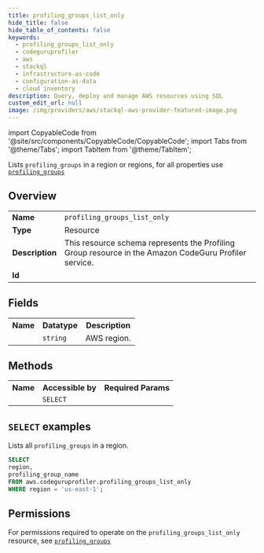 ```yaml
---
title: profiling_groups_list_only
hide_title: false
hide_table_of_contents: false
keywords:
  - profiling_groups_list_only
  - codeguruprofiler
  - aws
  - stackql
  - infrastructure-as-code
  - configuration-as-data
  - cloud inventory
description: Query, deploy and manage AWS resources using SQL
custom_edit_url: null
image: /img/providers/aws/stackql-aws-provider-featured-image.png
---
```


import CopyableCode from '@site/src/components/CopyableCode/CopyableCode';
import Tabs from '@theme/Tabs';
import TabItem from '@theme/TabItem';

Lists <code>profiling_groups</code> in a region or regions, for all properties use <a href="/providers/aws/serviceName/profiling_groups/"><code>profiling_groups</code></a>

## Overview
<table><tbody>
<tr><td><b>Name</b></td><td><code>profiling_groups_list_only</code></td></tr>
<tr><td><b>Type</b></td><td>Resource</td></tr>
<tr><td><b>Description</b></td><td>This resource schema represents the Profiling Group resource in the Amazon CodeGuru Profiler service.</td></tr>
<tr><td><b>Id</b></td><td><CopyableCode code="aws.codeguruprofiler.profiling_groups_list_only" /></td></tr>
</tbody></table>

## Fields
<table><tbody><tr><th>Name</th><th>Datatype</th><th>Description</th></tr><tr><td><CopyableCode code="region" /></td><td><code>string</code></td><td>AWS region.</td></tr>
</tbody></table>

## Methods

<table><tbody>
  <tr>
    <th>Name</th>
    <th>Accessible by</th>
    <th>Required Params</th>
  </tr>
  <tr>
    <td><CopyableCode code="list_resources" /></td>
    <td><code>SELECT</code></td>
    <td><CopyableCode code="region" /></td>
  </tr>
</tbody></table>

## `SELECT` examples
Lists all <code>profiling_groups</code> in a region.
```sql
SELECT
region,
profiling_group_name
FROM aws.codeguruprofiler.profiling_groups_list_only
WHERE region = 'us-east-1';
```


## Permissions

For permissions required to operate on the <code>profiling_groups_list_only</code> resource, see <a href="/providers/aws/codeguruprofiler/profiling_groups/#permissions"><code>profiling_groups</code></a>

